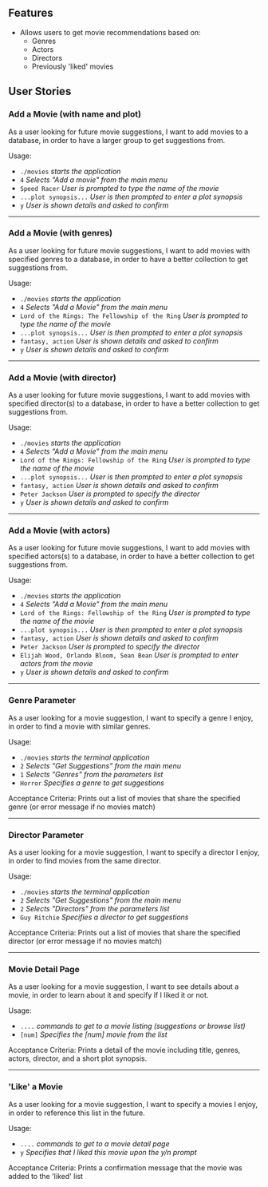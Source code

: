 ## Features

  * Allows users to get movie recommendations based on:
    * Genres
    * Actors
    * Directors
    * Previously 'liked' movies

## User Stories

### Add a Movie (with name and plot)
As a user looking for future movie suggestions,
I want to add movies to a database,
in order to have a larger group to get suggestions from.

Usage:
  - `./movies` *starts the application*
  - `4` *Selects "Add a movie" from the main menu*
  - `Speed Racer` *User is prompted to type the name of the movie*
  - `...plot synopsis...` *User is then prompted to enter a plot synopsis*
  - `y` *User is shown details and asked to confirm*

---
### Add a Movie (with genres)
As a user looking for future movie suggestions,
I want to add movies with specified genres to a database,
in order to have a better collection to get suggestions from.

Usage:
  - `./movies` *starts the application*
  - `4` *Selects "Add a Movie" from the main menu*
  - `Lord of the Rings: The Fellowship of the Ring` *User is prompted to type the name of the movie*
  - `...plot synopsis...` *User is then prompted to enter a plot synopsis*
  - `fantasy, action` *User is shown details and asked to confirm*
  - `y` *User is shown details and asked to confirm*

---
### Add a Movie (with director)
As a user looking for future movie suggestions,
I want to add movies with specified director(s) to a database,
in order to have a better collection to get suggestions from.

Usage:
  - `./movies` *starts the application*
  - `4` *Selects "Add a Movie" from the main menu*
  - `Lord of the Rings: Fellowship of the Ring` *User is prompted to type the name of the movie*
  - `...plot synopsis...` *User is then prompted to enter a plot synopsis*
  - `fantasy, action` *User is shown details and asked to confirm*
  - `Peter Jackson` *User is prompted to specify the director*
  - `y` *User is shown details and asked to confirm*

---
### Add a Movie (with actors)
As a user looking for future movie suggestions,
I want to add movies with specified actors(s) to a database,
in order to have a better collection to get suggestions from.

Usage:
  - `./movies` *starts the application*
  - `4` *Selects "Add a Movie" from the main menu*
  - `Lord of the Rings: Fellowship of the Ring` *User is prompted to type the name of the movie*
  - `...plot synopsis...` *User is then prompted to enter a plot synopsis*
  - `fantasy, action` *User is shown details and asked to confirm*
  - `Peter Jackson` *User is prompted to specify the director*
  - `Elijah Wood, Orlando Bloom, Sean Bean` *User is prompted to enter actors from the movie*
  - `y` *User is shown details and asked to confirm*

---
### Genre Parameter

As a user looking for a movie suggestion,
I want to specify a genre I enjoy,
in order to find a movie with similar genres.

Usage:
  - `./movies` *starts the terminal application*
  - `2` *Selects "Get Suggestions" from the main menu*
  - `1` *Selects "Genres" from the parameters list*
  - `Horror` *Specifies a genre to get suggestions*

Acceptance Criteria: Prints out a list of movies that share the specified genre (or error message if no movies match)

---
### Director Parameter

As a user looking for a movie suggestion,
I want to specify a director I enjoy,
in order to find movies from the same director.

Usage:
  - `./movies` *starts the terminal application*
  - `2` *Selects "Get Suggestions" from the main menu*
  - `2` *Selects "Directors" from the parameters list*
  - `Guy Ritchie` *Specifies a director to get suggestions*

Acceptance Criteria: Prints out a list of movies that share the specified director (or error message if no movies match)

---
### Movie Detail Page

As a user looking for a movie suggestion,
I want to see details about a movie,
in order to learn about it and specify if I liked it or not.

Usage:
  - `....` *commands to get to a movie listing (suggestions or browse list)*
  - `[num]` *Specifies the [num] movie from the list*

Acceptance Criteria: Prints a detail of the movie including title, genres, actors, director, and a short plot synopsis.

---
### 'Like' a Movie

As a user looking for a movie suggestion,
I want to specify a movies I enjoy,
in order to reference this list in the future.

Usage:
  - `....` *commands to get to a movie detail page*
  - `y` *Specifies that I liked this movie upon the y/n prompt*

Acceptance Criteria: Prints a confirmation message that the movie was added to the 'liked' list
